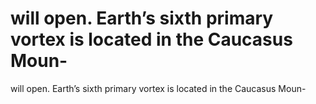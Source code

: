# will  open. Earth’s  sixth     primary  vortex  is located  in   the  Caucasus Moun-

will  open. Earth’s  sixth     primary  vortex  is located  in   the  Caucasus Moun-